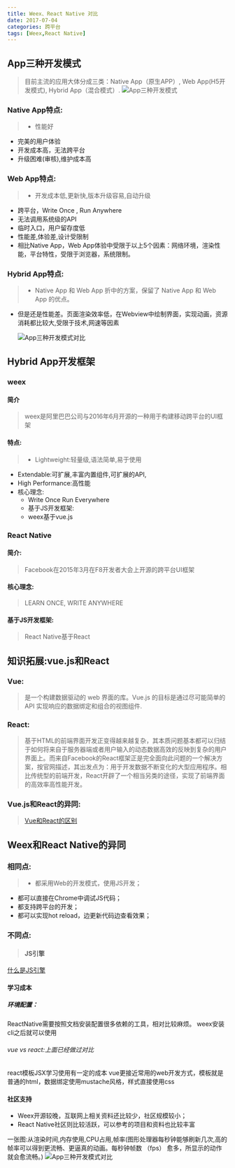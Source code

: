 ```yaml
---
title: Weex、React Native 对比
date: 2017-07-04
categories: 跨平台
tags: [Weex,React Native]
---
```


## App三种开发模式
>目前主流的应用大体分成三类：Native App（原生APP）, Web App(H5开发模式), Hybrid App（混合模式）.
![App三种开发模式](1.png)

### Native App特点:
>+ 性能好
+ 完美的用户体验
+ 开发成本高，无法跨平台
+ 升级困难(审核),维护成本高

### Web App特点:
>+ 开发成本低,更新快,版本升级容易,自动升级
+ 跨平台，Write Once , Run Anywhere
+ 无法调用系统级的API
+ 临时入口，用户留存度低
+ 性能差,体验差,设计受限制
+ 相比Native App，Web App体验中受限于以上5个因素：网络环境，渲染性能，平台特性，受限于浏览器，系统限制。

### Hybrid App特点:
>+ Native App 和 Web App 折中的方案，保留了 Native App 和 Web App 的优点。
+ 但是还是性能差。页面渲染效率低，在Webview中绘制界面，实现动画，资源消耗都比较大,受限于技术,网速等因素

  ![App三种开发模式对比](2.png)

## Hybrid App开发框架
### weex
#### 简介    
>weex是阿里巴巴公司与2016年6月开源的一种用于构建移动跨平台的UI框架

#### 特点:
>+ Lightweight:轻量级,语法简单,易于使用
+ Extendable:可扩展,丰富内置组件,可扩展的API,
+ High Performance:高性能
+ 核心理念:
    + Write Once Run Everywhere
    + 基于JS开发框架:
    + weex基于vue.js

### React Native
#### 简介:
>Facebook在2015年3月在F8开发者大会上开源的跨平台UI框架

#### 核心理念:
>LEARN ONCE, WRITE ANYWHERE

#### 基于JS开发框架:
>React Native基于React

## 知识拓展:vue.js和React
### Vue:
>是一个构建数据驱动的 web 界面的库。Vue.js 的目标是通过尽可能简单的 API 实现响应的数据绑定和组合的视图组件.

### React:
>基于HTML的前端界面开发正变得越来越复杂，其本质问题基本都可以归结于如何将来自于服务器端或者用户输入的动态数据高效的反映到复杂的用户界面上。而来自Facebook的React框架正是完全面向此问题的一个解决方案，按官网描述，其出发点为：用于开发数据不断变化的大型应用程序。相比传统型的前端开发，React开辟了一个相当另类的途径，实现了前端界面的高效率高性能开发。

### Vue.js和React的异同:
>[Vue和React的区别](https://cn.vuejs.org/v2/guide/comparison.html)

## Weex和React Native的异同
### 相同点:
>+ 都采用Web的开发模式，使用JS开发；
+ 都可以直接在Chrome中调试JS代码；
+ 都支持跨平台的开发；
+ 都可以实现hot reload，边更新代码边查看效果；

### 不同点:
>#### JS引擎  
  [什么是JS引擎](https://zh.wikipedia.org/wiki/JavaScript%E5%BC%95%E6%93%8E)
#### 学习成本
##### 环境配置：
ReactNative需要按照文档安装配置很多依赖的工具，相对比较麻烦。 weex安装cli之后就可以使用
###### vue vs react:上面已经做过对比
react模板JSX学习使用有一定的成本 vue更接近常用的web开发方式，模板就是普通的html，数据绑定使用mustache风格，样式直接使用css
#### 社区支持
  + Weex开源较晚，互联网上相关资料还比较少，社区规模较小；
  + React Native社区则比较活跃，可以参考的项目和资料也比较丰富

一张图:从渲染时间,内存使用,CPU占用,帧率(图形处理器每秒钟能够刷新几次,高的帧率可以得到更流畅、更逼真的动画。每秒钟帧数 （fps） 愈多，所显示的动作就会愈流畅。)
  ![App三种开发模式对比](3.png)
